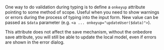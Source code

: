 One way to do validation during typing is to define a `onkeyup` attribute pointing to some method of scope.
Useful when you need to show warnings or errors during the process of typing into the input form.
New value can be passed as `$data` parameter (e.g. `<a ... onkeyup="updateUser($data)">`).


This attribute does not affect the save mechanism, without the onbedore save attribute, you will still be able to update the local model, even if errors are shown in the error dialog.